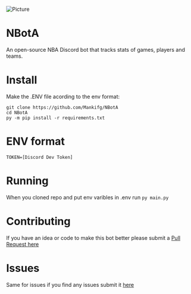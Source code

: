 ![Picture](https://cdn.nba.com/logos/leagues/L/logo-nba.svg|=400x200)

# NBotA
An open-source NBA Discord bot that tracks stats of games, players and teams.

# Install
Make the .ENV file acording to the env format:
```
git clone https://github.com/Mankifg/NBotA
cd NBotA
py -m pip install -r requirements.txt
```
# ENV format
```
TOKEN=[Discord Dev Token]
```
# Running 
When you cloned repo and put env varibles in .env run ```py main.py``` 

# Contributing
If you have an idea or code to make this bot better please submit a [Pull Request here](https://github.com/Mankifg/NBotA/pulls)

# Issues
Same for issues if you find any issues submit it [here](https://github.com/Mankifg/NBotA/issues)


